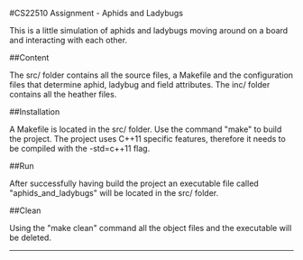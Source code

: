 #CS22510 Assignment - Aphids and Ladybugs

This is a little simulation of aphids and ladybugs moving around
on a board and interacting with each other.

##Content

The src/ folder contains all the source files, a Makefile
and the configuration files that determine aphid, ladybug
and field attributes.
The inc/ folder contains all the heather files.

##Installation

A Makefile is located in the src/ folder. Use the command "make"
to build the project. The project uses C++11 specific features,
therefore it needs to be compiled with the -std=c++11 flag.

##Run

After successfully having build the project an executable file called
"aphids_and_ladybugs" will be located in the src/ folder.

##Clean

Using the "make clean" command all the object files and the executable
will be deleted.

---------------------------------------------------------------
